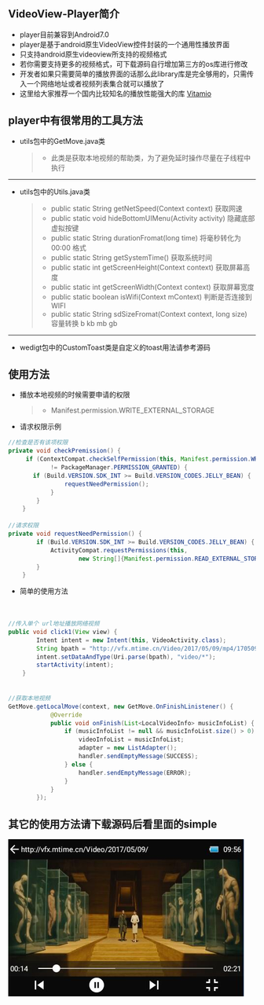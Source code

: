 ## VideoView-Player简介
* player目前兼容到Android7.0
* player是基于android原生VideoView控件封装的一个通用性播放界面
* 只支持android原生videoview所支持的视频格式
* 若你需要支持更多的视频格式，可下载源码自行增加第三方的os库进行修改
* 开发者如果只需要简单的播放界面的话那么此library库是完全够用的，只需传入一个网络地址或者视频列表集合就可以播放了
* 这里给大家推荐一个国内比较知名的播放性能强大的库 [Vitamio](https://www.vitamio.org/)
## player中有很常用的工具方法
* utils包中的GetMove.java类
  > *  此类是获取本地视频的帮助类，为了避免延时操作尽量在子线程中执行

---

* utils包中的Utils.java类
  > * public static String getNetSpeed(Context context) 获取网速
  > * public static void hideBottomUIMenu(Activity activity) 隐藏底部虚拟按键
  > * public static String durationFromat(long time) 将毫秒转化为 00:00 格式
  > * public static String getSystemTime() 获取系统时间
  > * public static int getScreenHeight(Context context) 获取屏幕高度
  > * public static int getScreenWidth(Context context) 获取屏幕宽度
  > * public static boolean isWifi(Context mContext) 判断是否连接到WIFI
  > *  public static String sdSizeFromat(Context context, long size) 容量转换 b kb mb gb
  
---

* wedigt包中的CustomToast类是自定义的toast用法请参考源码

## 使用方法
* 播放本地视频的时候需要申请的权限
  > * Manifest.permission.WRITE_EXTERNAL_STORAGE
  
* 请求权限示例


```java
//检查是否有该项权限 
private void checkPremission() {
     if (ContextCompat.checkSelfPermission(this, Manifest.permission.WRITE_EXTERNAL_STORAGE)
            != PackageManager.PERMISSION_GRANTED) {
       if (Build.VERSION.SDK_INT >= Build.VERSION_CODES.JELLY_BEAN) {
                requestNeedPermission();
            }
        }
    }

//请求权限
private void requestNeedPermission() {
        if (Build.VERSION.SDK_INT >= Build.VERSION_CODES.JELLY_BEAN) {
            ActivityCompat.requestPermissions(this,
                    new String[]{Manifest.permission.READ_EXTERNAL_STORAGE}, 100);
        }
    }

 ```

* 简单的使用方法

```java


//传入单个 url地址播放网络视频
public void click1(View view) {
        Intent intent = new Intent(this, VideoActivity.class);
        String bpath = "http://vfx.mtime.cn/Video/2017/05/09/mp4/170509071709934167.mp4";
        intent.setDataAndType(Uri.parse(bpath), "video/*");
        startActivity(intent);
    }


//获取本地视频
GetMove.getLocalMove(context, new GetMove.OnFinishLinistener() {
            @Override
            public void onFinish(List<LocalVideoInfo> musicInfoList) {
                if (musicInfoList != null && musicInfoList.size() > 0) {
                    videoInfoList = musicInfoList;
                    adapter = new ListAdapter();
                    handler.sendEmptyMessage(SUCCESS);
                } else {
                    handler.sendEmptyMessage(ERROR);
                }
            }
        });


```

## 其它的使用方法请下载源码后看里面的simple
![image](https://github.com/hejun1270/VideoPlay/blob/master/%E6%88%AA%E5%9B%BE.jpg)